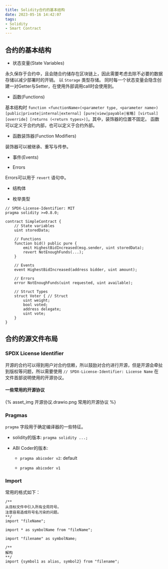 ```yaml
---
title: Solidity合约的基本结构
date: 2023-05-16 14:42:07
tags:
- Solidity
- Smart Contract
---
```

## 合约的基本结构

- 状态变量(State Variables)

永久保存于合约中，且会随合约储存在区块链上，因此需要考虑去除不必要的数据存储以减少部署时的开销。
以 `Storage` 类型存储。
同时每一个状态变量会隐含创建一对Getter与Setter，在使用外部调用call时会使用到。

- 函数(Functions)

基本结构时 `function <functionName>(<parameter type, <parameter name>) [public|private|internal|external] [pure|view|payable|省略] [virtual] [override] [returns (<return types>)]`。其中，装饰器的位置不固定。
函数可以定义于合约内部，也可以定义于合约外部。

- 函数装饰器(Function Modifiers)

装饰器可以被继承、重写与传参。

- 事件(Events)

- Errors

Errors可以用于 `revert` 语句中。

- 结构体

- 枚举类型

```solidity
// SPDX-License-Identifier: MIT
pragma solidity >=0.8.0;

contract SimpleContract {
    // State variables
    uint storedData;

    // Functions
    function bid() public pure {
        emit HighestBidIncreased(msg.sender, uint storedData);
        revert NotEnoughFunds(...);
    }

    // Events
    event HighestBidIncreased(address bidder, uint amount);

    // Errors
    error NotEnoughFunds(uint requested, uint available);

    // Struct Types
    struct Voter { // Struct
        uint weight;
        bool voted;
        address delegate;
        uint vote;
    }
}
```

## 合约的源文件布局

### SPDX License Identifier

开源的合约可以得到用户对合约信赖，所以鼓励对合约进行开源，但是开源会牵扯到版权等问题，所以需要使用 `// SPDX-License-Identifier: License Name` 在文件首部说明使用的开源协议。

#### 一些常用的开源协议

{% asset_img 开源协议.drawio.png 常用的开源协议 %}

### Pragmas

`pragma` 字段用于确定编译器的一些特征。

- solidity的版本: `pragma solidity ...;`

- ABI Coder的版本: 

  - `pragma abicoder v2`: default

  - `pragma abicoder v1`

### Import

常用的格式如下：

```solidity
/**
从目标文件中引入所有全局符号。
注意容易造成符号名污染的问题。
**/
import "fileName";

import * as symbolName from "fileName";

import "filename" as symbolName;

/**
解构
**/
import {symbol1 as alias, symbol2} from "filename";
```